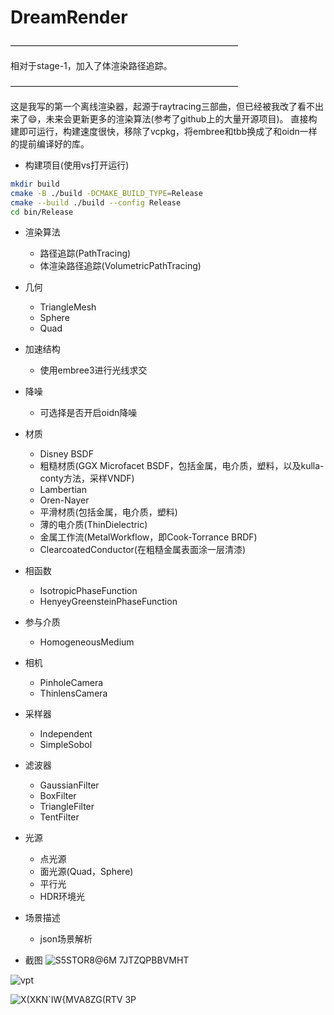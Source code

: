# DreamRender
——————————————————————————

相对于stage-1，加入了体渲染路径追踪。

——————————————————————————

这是我写的第一个离线渲染器，起源于raytracing三部曲，但已经被我改了看不出来了😄，未来会更新更多的渲染算法(参考了github上的大量开源项目)。
直接构建即可运行，构建速度很快，移除了vcpkg，将embree和tbb换成了和oidn一样的提前编译好的库。

- 构建项目(使用vs打开运行)
```bash
mkdir build
cmake -B ./build -DCMAKE_BUILD_TYPE=Release
cmake --build ./build --config Release
cd bin/Release
```

- 渲染算法
  - 路径追踪(PathTracing)
  - 体渲染路径追踪(VolumetricPathTracing)

- 几何
  - TriangleMesh
  - Sphere
  - Quad

- 加速结构
  - 使用embree3进行光线求交

- 降噪
  - 可选择是否开启oidn降噪

- 材质
  - Disney BSDF
  - 粗糙材质(GGX Microfacet BSDF，包括金属，电介质，塑料，以及kulla-conty方法，采样VNDF)
  - Lambertian
  - Oren-Nayer
  - 平滑材质(包括金属，电介质，塑料)
  - 薄的电介质(ThinDielectric)
  - 金属工作流(MetalWorkflow，即Cook-Torrance BRDF)
  - ClearcoatedConductor(在粗糙金属表面涂一层清漆)

- 相函数
  - IsotropicPhaseFunction
  - HenyeyGreensteinPhaseFunction

- 参与介质
  - HomogeneousMedium

- 相机
  - PinholeCamera
  - ThinlensCamera

- 采样器
  - Independent
  - SimpleSobol

- 滤波器
  - GaussianFilter
  - BoxFilter
  - TriangleFilter
  - TentFilter

- 光源
  - 点光源
  - 面光源(Quad，Sphere)
  - 平行光
  - HDR环境光

- 场景描述
  - json场景解析

- 截图
![S5STOR8@6M 7JTZQPBBVMHT](https://github.com/GraphicsEnthusiast/DreamRender/assets/75780167/5f7ec90f-93d3-4764-be35-64377dba9dce)

![vpt](https://github.com/GraphicsEnthusiast/DreamRender/assets/75780167/97833289-3b16-4ad6-aa8b-c042fdb688bd)

![X(XKN`IW{MVA8ZG(RTV 3P](https://github.com/GraphicsEnthusiast/DreamRender/assets/75780167/8f6ad074-7109-47af-8dc5-44ae2b35c33c)

